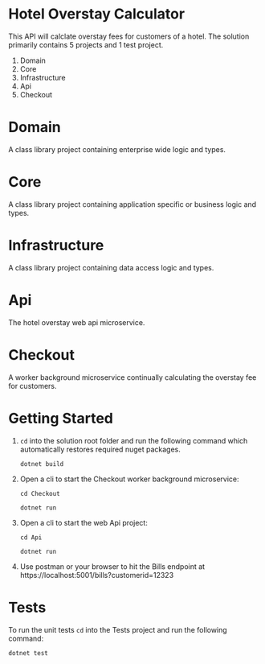 # Hotel Overstay Calculator
This API will calclate overstay fees for customers of a hotel. The solution primarily contains 5 projects and 1 test project.

1. Domain
2. Core
3. Infrastructure
3. Api
4. Checkout

# Domain
A class library project containing enterprise wide logic and types.

# Core
A class library project containing application specific or business logic and types.

# Infrastructure
A class library project containing data access logic and types.

# Api
The hotel overstay web api microservice.

# Checkout
A worker background microservice continually calculating the overstay fee for customers.

# Getting Started
1. <code>cd</code> into the solution root folder and run the following command which automatically restores required nuget packages.

    <code>dotnet build</code>
    

2. Open a cli to start the Checkout worker background microservice:

    <code>cd Checkout</code>

    <code>dotnet run</code>

2. Open a cli to start the web Api project:

    <code>cd Api</code>

    <code>dotnet run</code>
3. Use postman or your browser to hit the Bills endpoint at https://localhost:5001/bills?customerid=12323

# Tests
To run the unit tests
<code>cd</code> into the Tests project and run the following command:

<code>dotnet test</code>



    